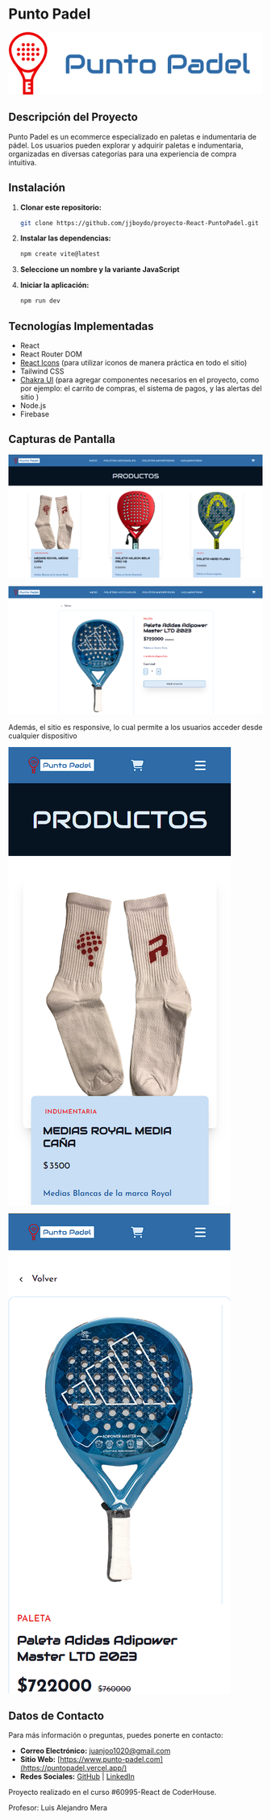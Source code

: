 # Punto Padel

![](public/img/logo-no-background.png)

## Descripción del Proyecto

Punto Padel es un ecommerce especializado en paletas e indumentaria de pádel. Los usuarios pueden explorar y adquirir paletas e indumentaria, organizadas en diversas categorías para una experiencia de compra intuitiva.

## Instalación

1. **Clonar este repositorio:**

   ```bash
   git clone https://github.com/jjboydo/proyecto-React-PuntoPadel.git

2. **Instalar las dependencias:**

   ```bash
   npm create vite@latest
   ```

3. **Seleccione un nombre y la variante JavaScript**


4. **Iniciar la aplicación:**

   ```bash
   npm run dev
   ```

## Tecnologías Implementadas

- React
- React Router DOM
- [React Icons](https://react-icons.github.io/react-icons/) (para utilizar iconos de manera práctica en todo el sitio)
- Tailwind CSS
- [Chakra UI](https://chakra-ui.com/) (para agregar componentes necesarios en el proyecto, como por ejemplo: el carrito de compras, el sistema de pagos, y las alertas del sitio )
- Node.js
- Firebase

## Capturas de Pantalla

![](public/img/Captura1.png)

![](public/img/Captura2.png)

Además, el sitio es responsive, lo cual permite a los usuarios acceder desde cualquier dispositivo

![](public/img/Captura4.png)

![](public/img/Captura3.png)

## Datos de Contacto

Para más información o preguntas, puedes ponerte en contacto:

- **Correo Electrónico:** [juanjoo1020@gmail.com](mailto:juanjoo1020@gmail.com)
- **Sitio Web:** [https://www.punto-padel.com](https://puntopadel.vercel.app/)
- **Redes Sociales:** [GitHub](https://github.com/jjboydo) | [LinkedIn](https://www.linkedin.com/in/juan-jos%C3%A9-boydo-a8a55024a/)

Proyecto realizado en el curso #60995-React de CoderHouse.

Profesor: Luis Alejandro Mera
